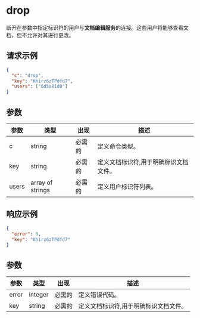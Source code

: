 ﻿# drop

断开在参数中指定标识符的用户与**文档编辑服务**的连接。这些用户将能够查看文档，但不允许对其进行更改。

## 请求示例

``` json
{
  "c": "drop",
  "key": "Khirz6zTPdfd7",
  "users": ["6d5a81d0"]
}
```

## 参数

| 参数 | 类型             | 出现 | 描述                                                                       |
| --------- | ---------------- | -------- | --------------------------------------------------------------------------------- |
| c         | string           | 必需的 | 定义命令类型。                                                         |
| key       | string           | 必需的 | 定义文档标识符,用于明确标识文档文件。 |
| users     | array of strings | 必需的 | 定义用户标识符列表。                                         |

## 响应示例

``` json
{
  "error": 0,
  "key": "Khirz6zTPdfd7"
}
```

## 参数

| 参数 | 类型    | 出现 | 描述                                                                       |
| --------- | ------- | -------- | --------------------------------------------------------------------------------- |
| error     | integer | 必需的 | 定义错误代码。                                                           |
| key       | string  | 必需的 | 定义文档标识符,用于明确标识文档文件。 |

